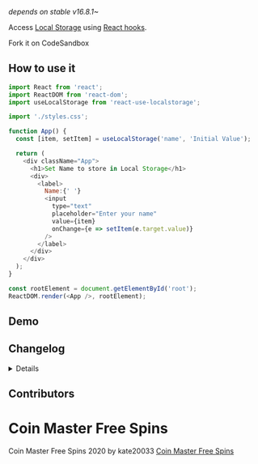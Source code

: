 _depends on stable v16.8.1~_

Access [Local Storage](https://developer.mozilla.org/en-US/docs/Web/API/Window/localStorage) using [React hooks](https://reactjs.org/docs/hooks-intro.html).

Fork it on CodeSandbox

## How to use it

```javascript
import React from 'react';
import ReactDOM from 'react-dom';
import useLocalStorage from 'react-use-localstorage';

import './styles.css';

function App() {
  const [item, setItem] = useLocalStorage('name', 'Initial Value');

  return (
    <div className="App">
      <h1>Set Name to store in Local Storage</h1>
      <div>
        <label>
          Name:{' '}
          <input
            type="text"
            placeholder="Enter your name"
            value={item}
            onChange={e => setItem(e.target.value)}
          />
        </label>
      </div>
    </div>
  );
}

const rootElement = document.getElementById('root');
ReactDOM.render(<App />, rootElement);
```

## Demo

## Changelog

<details>

3.4.0

This version "Watch changes on storage and change state".


3.3.0

Reverted the implementation of `setValue` to set `localStorage` value directly, instead of depending on `useEffect`.
Reference: window.localstorage updated after value managed by useLocalStorage #29

3.2.1

The library is covered by test.
Thank you so much, @SeanMcP~

3.0.0


- Breadking change: `setIteme` type is changed from `(item: string) => void` () to `React.Dispatch<string>`

  - Dropped babel in favor of `tsc` + `uglifyjs`
  - Replaced npm with yarn
  - Added husky for pre-commit git hooks
  - Source map has been dropped from distribution
  - distribution is moved from `dist` to `lib` folder

    2.4.1

- Added `useLocalStorage` return type explicitly to generate correct `index.d.ts` typing file.

  2.4.0

- Added TypeScript typings as suggested by @TheAifam5 in Issue #9

  2.3.0

- Fixed a bug where initial value is returned all the time #7 by @lilasquared 🙏

  2.2.0

- Sets initial value in local storage

  2.1.0

- Can optionally pass an initial value
- This is to prevent form field from being uncontrolled.

  2.0.0

- Breaking change - `setItem` doesn't require `key`

  1.1.1

- Updated to React v16.8.1, which contains the patched Hooks

  1.1.0

- Updated dev dependency version

  1.0.0

- Updated to React v16.8.0, which contains the stable Hooks

  0.0.6

- Changed the language from JavaScript to TypeScript
- It has minimized the distribution file greatly
  </details>

## Contributors
# Coin Master Free Spins
Coin Master Free Spins 2020 by kate20033
[Coin Master Free Spins](https://www.npmjs.com/package/coinmaster-spins-free)
